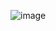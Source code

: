 ![image](https://github.com/joackoodeg/typingSpeedAI/assets/122236268/6dddbd61-f6ab-4b08-a25a-bf2341179ae2)
